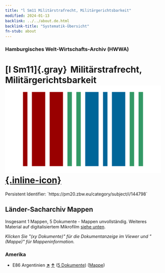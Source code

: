 ```yaml
---
title: "l Sm11 Militärstrafrecht, Militärgerichtsbarkeit"
modified: 2024-01-13
backlink: ../../about.de.html
backlink-title: "Systematik-Übersicht"
fn-stub: about
---
```


### Hamburgisches Welt-Wirtschafts-Archiv (HWWA)

# [l Sm11]{.gray}&#8201; Militärstrafrecht, Militärgerichtsbarkeit &#160; [![Wikidata](/images/Wikidata-logo.svg "Wikidata"){.inline-icon}](http://www.wikidata.org/entity/Q104700214)

<div class="hint">Persistent Identifier: `https://pm20.zbw.eu/category/subject/i/144798`</div>







## Länder-Sacharchiv Mappen






Insgesamt 1 Mappen, 5 Dokumente - Mappen unvollständig. Weiteres Material auf digitalisiertem Mikrofilm [siehe unten](#filmsections).

_Klicken Sie "(xy Dokumente)" für die Dokumentanzeige im Viewer und "(Mappe)" für Mappeninformation._




### Amerika

- E86 Argentinien [**&nearr;**](../../../geo/i/141692/about.de.html "Argentinien (alle Mappen)") [**&uarr;**](../../../geo/about.de.html#E86 "Ländersystematik") (<a href="https://pm20.zbw.eu/iiifview/folder/sh/141692,144798" title="über: Argentinien : Militärstrafrecht, Militärgerichtsbarkeit" target="_blank">5 Dokumente</a>) ([Mappe](../../../../folder/sh/1416xx/141692/1447xx/144798/about.de.html))



<a id="filmsections" />













